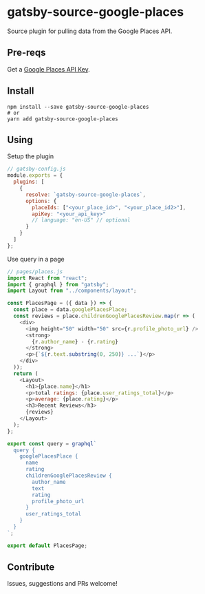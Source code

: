 # gatsby-source-google-places

Source plugin for pulling data from the Google Places API.

## Pre-reqs

Get a [Google Places API Key](https://developers.google.com/places/web-service/get-api-key).

## Install

```shell
npm install --save gatsby-source-google-places
# or
yarn add gatsby-source-google-places
```

## Using

Setup the plugin

```js
// gatsby-config.js
module.exports = {
  plugins: [
    {
      resolve: `gatsby-source-google-places`,
      options: {
        placeIds: ["<your_place_id>", "<your_place_id2>"],
        apiKey: "<your_api_key>"
        // language: "en-US" // optional
      }
    }
  ]
};
```

Use query in a page

```js
// pages/places.js
import React from "react";
import { graphql } from "gatsby";
import Layout from "../components/layout";

const PlacesPage = ({ data }) => {
  const place = data.googlePlacesPlace;
  const reviews = place.childrenGooglePlacesReview.map(r => (
    <div>
      <img height="50" width="50" src={r.profile_photo_url} />
      <strong>
        {r.author_name} - {r.rating}
      </strong>
      <p>{`${r.text.substring(0, 250)} ...`}</p>
    </div>
  ));
  return (
    <Layout>
      <h1>{place.name}</h1>
      <p>total ratings: {place.user_ratings_total}</p>
      <p>average: {place.rating}</p>
      <h3>Recent Reviews</h3>
      {reviews}
    </Layout>
  );
};

export const query = graphql`
  query {
    googlePlacesPlace {
      name
      rating
      childrenGooglePlacesReview {
        author_name
        text
        rating
        profile_photo_url
      }
      user_ratings_total
    }
  }
`;

export default PlacesPage;
```

## Contribute

Issues, suggestions and PRs welcome!
